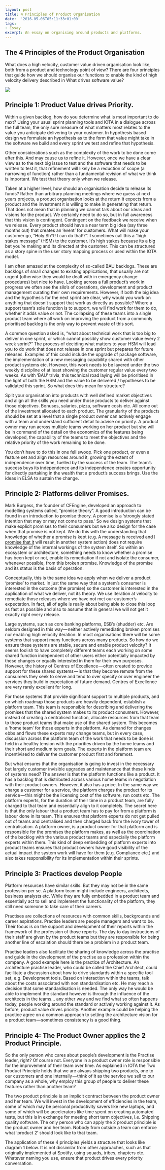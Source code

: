 ```yaml
---
layout: post
title: 4 Principles of Product Organisation 
date:  '2016-05-06T05:11:33+01:00'
tags:
- Essay
excerpt: An essay on organising around products and platforms. 
---
```


## The 4 Principles of the Product Organisation
What does a high velocity, customer value driven organisation look like, both from a product and technology point of view?
There are four principles that guide how we should organise our functions to enable the kind of high velocity delivery described in What drives software value?

![][image-1]

## Principle 1: Product Value drives Priority.
Within a given backlog, how do you determine what is most important to do next? Using your usual sprint planning tools and IOTA in a dialogue across the full team, the only sure measure of what matters most relates to the value you anticipate delivering to your customer. In hypothesis based design we formulate an hypothesis as to the form that value might take in the software we build and every sprint we test and refine that hypothesis.

Other considerations such as the complexity of the work to be done come after this. And may cause us to refine it. However, once we have a clear view as to the next big issue to test and the software that needs to be written to test it, that refinement will likely be a reduction of scope (a narrowing of function) rather than a fundamental revision of what we think is important. We test that theory only when we release.

Taken at a higher level, how should an organisation decide to release its funds? Rather than arbitrary planning meetings where we guess at next years projects, a product organisation looks at the return it expects from a product and the investment it is willing to make in generating that return. That does not mean that in planning we cannot talk about our ideas and visions for the product. We certainly need to do so, but in full awareness that this vision is contingent. Contingent on the feedback we receive when we release. Every product should have a near term big idea (say three months out) that creates an ‘event’ for customers. What will make your customer go, “Holy Sh*t! I can do that!?”. I sometimes call this a “high stakes message” (HSM) to the customer. It’s high stakes because its a big bet you’re making and its directed at the customer. This can be structured as a story spine in the user story mapping process or used within the IOTA model.

I am often amazed at the complexity of so-called BAU backlogs. These are backlogs of small changes to existing applications, that usually are not urgent (otherwise they would be dealt with in emergency change procedures) but nice to have. Looking across a full product’s work in progress we often see the silo’s of operations, development and product management curating their own requirements. However, if both the big idea and the hypothesis for the next sprint are clear, why would you work on anything that doesn’t support that work as directly as possible? Where a support team’s sole function is to support, we will find work for them to do, whether it adds value or not. The collapsing of these teams into a single product team where all work on improving the product from a commonly prioritised backlog is the only way to prevent waste of this sort.

A common question asked is, “what about technical work that is too big to deliver in one sprint, or which cannot possibly show customer value every 2 week sprint?” The process of deciding what matters to your HSM will lead you to do work that does not release in one sprint but prepares for future releases. Examples of this could include the upgrade of package software, the implementation of a new messaging capability shared with other product systems etc. However, this work needs to be layered under the two weekly discipline of at least showing the customer regular value every two weeks. As with ‘BAU’ trivia, this technical road laying will be prioritised in the light of both the HSM and the value to be delivered / hypotheses to be validated this sprint.
So what does this mean for structure?

Split your organisation into products with well defined market objectives and align all the skills you need under those products to deliver against those objectives. Bonuses, salaries, pizza, software costs etc. All come out of the investment allocated to each product. The granularity of the products should be set at a level that a single product owner can actively engage with a team and understand sufficient detail to advise on priority. A product owner may run across multiple teams working on her product but she will be in command of the detail on the economics of the features being developed, the capability of the teams to meet the objectives and the relative priority of the work remaining to be done.

You don’t have to do this in one fell swoop. Pick one product, or even a feature set and align resources around it, growing the extent of independence over time, fuelled by the success of the team. The team’s success buys its independence and its independence creates opportunity for directly partaking in the wealth that a product’s success brings. Use the ideas in ELSA to sustain the change.

## Principle 2: Platforms deliver Promises.
Mark Burgess, the founder of CFEngine, developed an approach to modelling systems called, “promise theory”. A good introduction can be found in an introduction to promise theory. A promise is a ‘strongly stated intention that may or may not come to pass.’ So we design systems that make explicit promises to their consumers but we also design for the case when that promise is not kept. We do this with the understanding that knowledge of whether a promise is kept (e.g. A message is received and [I promise that it]() will result in another system action) does not require knowledge of the internal workings of the system itself. So within an ecosystem or architecture, something needs to know whether a promise has been kept or not, enable its remediation if not and isolate the consumer, whenever possible, from this broken promise. Knowledge of the promise and its status is the basis of operation.

Conceptually, this is the same idea we apply when we deliver a product ‘promise’ to market. In just the same way that a system’s consumer is interested in the outcome (the promise) so the customer is interested in the application of what we deliver, not its theory. We use iteration at velocity to remediate those releases where we have not met our customer’s expectation. In fact, all of agile is really about being able to close this loop as fast as possible and also to assume that in general we will not get it exactly right every release.

Large systems, such as core banking platforms, ESB’s (shudder) etc. Are seldom designed in this way — neither actively remediating broken promises nor enabling high velocity iteration. In most organisations there will be some systems that support many functions across many products. So how do we ensure these systems are stable, secure and enable product velocity? It seems foolish to have completely different teams each working on some shared function independent of other users either potentially impacted by these changes or equally interested in them for their own purposes. However, the history of Centres of Excellence — often created to provide support for these shared systems — is that they become remote from the consumers they seek to serve and tend to over specify or over engineer the services they build in expectation of future demand. Centres of Excellence are very rarely excellent for long.

For those systems that provide significant support to multiple products, and on which roadmap those products are heavily dependent, establish a platform team. This team is responsible for describing and delivering the promises that the shared system makes to its product consumers. However, instead of creating a centralised function, allocate resources from that team to those product teams that make use of the shared system. This becomes a ‘home team’ for those experts in the platform. As demand for changes ebbs and flows these experts may change teams, but in every case, discussion across the platform team of the work that needs to be done is held in a healthy tension with the priorities driven by the home teams and their short and medium term goals. The experts in the platform team are incentivised to deliver the customer product first and foremost.

But what ensures that the organisation is going to invest in the necessary but largely customer invisible upgrades and maintenance that these kinds of systems need? The answer is that the platform functions like a product. It has a backlog that is distributed across various home teams in negotiation with their product owners. However, it also has a price. In the same way we charge a customer for a service, the platform charges the product for its service — this might be the licensing cost of the software, run costs etc. The platform experts, for the duration of their time in a product team, are fully charged to that team and essentially align to it completely. The secret here is that the only labour that a product team has to pay for from a platform is labour done in its team. This ensures that platform experts do not get pulled out of teams and centralised and then charged back from the ivory tower of centralisation. A platform owner, is a product owner for that platform and is responsible for the promises the platform makes, as well as the coordination of the backlog with the various product teams and especially the platform experts within them. This kind of deep embedding of platform experts into product teams ensures that product owners have good visibility of the actual impact the system work will have for them (e.g. Compliance etc.) and also takes responsibility for its implementation within their sprints.

## Principle 3: Practices develop People
Platform resources have similar skills. But they may not be in the same profession per se. A platform team might include engineers, architects, business analysts etc. While they are fully embedded in a product team and essentially act to sell and implement the functionality of the platform, they still need someone to take care of their careers.

Practises are collections of resources with common skills, backgrounds and career aspirations. Practise leaders are people managers and want to be. Their focus is on the support and development of their reports within the framework of the profession of those reports. The day to day instructions of their staff are given by the product teams but they are responsible for being another line of escalation should there be a problem in a product team.

Practise leaders also facilitate the sharing of knowledge across the practise and guide in the development of the practise as a profession within the company. A good example here is the practice of Architecture. An architecture practise leader, who could be called the Chief Architect, could facilitate a discussion about how to drive standards within a specific tool set, e.g. Development tools. Based on interaction within the teams, talk about the costs associated with non standardisation etc. He may reach a decision that some standardisation is needed. The only way he would be able to implement the standard however is through the influence of the architects in the teams… any other way and we find what so often happens today, people working around the standard or actively working against it. As before, product value drives priority. Another example could be helping the practice agree on a common approach to setting the architecture vision for a product team — sometimes consistency is a good thing.

## Principle 4: The Product Owner applies the 2 Product Principle.
So the only person who cares about people’s development is the Practise leader, right? Of course not. Everyone in a product owner role is responsible for the improvement of their team over time. As explained in IOTA the Two Product Principle holds that we are always shipping two products, one to our customers and one internally — think of it as the service we sell to our company as a whole, why employ this group of people to deliver these features rather than another team?

The two product principle is an implicit contract between the product owner and her team. We will invest in the development of efficiencies in the team, some of which may be personal productivity savers like new laptops, and some of which will be accelerators like time spent on creating automated tests, but this is in exchange for meeting short term objectives, I.e. Shipping quality software. The only person who can apply the 2 product principle is the product owner and her team. Nobody from outside a team can enforce what ‘product 2’ should look like to that team.

The application of these 4 principles yields a structure that looks like diagram 1 below. It is not dissimilar from other approaches, such as that originally implemented at Spotify, using squads, tribes, chapters etc. Whatever naming you use, ensure that product drives every priority conversation.



[image-1]:	http://www.dromologue.com/images/continuous.003.png